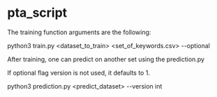 # pta_script

The training function arguments are the following:

python3 train.py <dataset_to_train> <set_of_keywords.csv> --optional

After training, one can predict on another set using the prediction.py

If optional flag version is not used, it defaults to 1.

python3 prediction.py <predict_dataset> --version int


